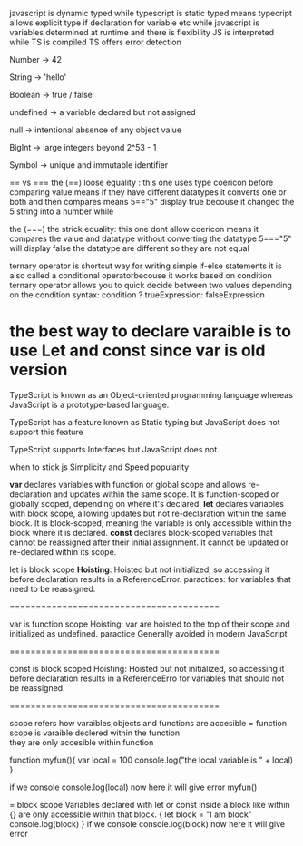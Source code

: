 
javascript is dynamic typed while typescript is static typed 
means typecript allows explicit type if declaration for variable etc while javascript is variables 
determined at runtime and there is flexibility 
JS is interpreted while TS is compiled 
TS offers error detection

Number → 42

String → 'hello'

Boolean → true / false

undefined → a variable declared but not assigned

null → intentional absence of any object value

BigInt → large integers beyond 2^53 - 1

Symbol → unique and immutable identifier

== vs ===
the (==) loose equality : this one uses 
type coericon before comparing value 
means if they have different datatypes 
it converts one or both and then compares 
means 5=="5" display true becouse it changed 
the 5 string into a number 
while 

the (===) the strick equality: this one 
dont allow coericon means it compares the value
and datatype without converting the datatype 
5==="5" will display false 
the datatype are different so they are not 
equal 

ternary operator is shortcut way for writing simple if-else statements it is 
also called a conditional operatorbecouse it works based on condition 
ternary operator allows you to quick decide between two values depending on the condition 
syntax:
condition ? trueExpression: falseExpression 

the best way to declare varaible is to use Let and const since var is old version 
=======
TypeScript is known as an Object-oriented 
programming language whereas JavaScript
 is a prototype-based language.

TypeScript has a feature known as 
Static typing but JavaScript does not 
support this feature

TypeScript supports Interfaces but 
JavaScript does not.

when to stick js
Simplicity and Speed
popularity

**var** declares variables with function or global scope and allows re-declaration and updates within the same scope.
 It is function-scoped or globally scoped, depending on where it's declared.
**let** declares variables with block scope, allowing updates but not re-declaration within the same block.
 It is block-scoped, meaning the variable is only accessible within the block where it is declared.
**const** declares block-scoped variables that cannot be reassigned after their initial assignment.
 It cannot be updated or re-declared within its scope.

let is block scope
**Hoisting**: Hoisted but not initialized, so accessing it before declaration results in a ReferenceError.
paractices: for variables that need to be reassigned.

========================================

var is function scope
Hoisting: var are hoisted to the top of their scope and initialized as undefined.
paractice  Generally avoided in modern JavaScript

========================================

 const is block scoped
Hoisting: Hoisted but not initialized, so accessing it before declaration results in a ReferenceErro
for variables that should not be reassigned.

========================================

scope refers how varaibles,objects and functions are accesible 
= function scope is varaible declered within the function\
they are only accesible within function


function myfun(){
    var local = 100
    console.log("the local variable is " + local)
}

if we console console.log(local) now here it will give error
myfun()

 = block scope Variables declared with let or const
 inside a block like within {}  are only accessible within that block.
{
    let block = "I am block"
    console.log(block)
}
 if we console console.log(block) now here it will give error
